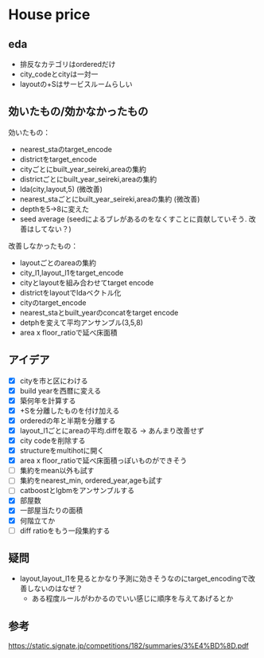 # House price

## eda
* 排反なカテゴリはorderedだけ
* city_codeとcityは一対一
* layoutの+Sはサービスルームらしい
  
## 効いたもの/効かなかったもの
効いたもの：
* nearest_staのtarget_encode
* districtをtarget_encode
* cityごとにbuilt_year_seireki,areaの集約
* districtごとにbuilt_year_seireki,areaの集約
* lda(city,layout,5) (微改善)
* nearest_staごとにbuilt_year_seireki,areaの集約 (微改善)
* depthを5->8に変えた
* seed average (seedによるブレがあるのをなくすことに貢献していそう. 改善はしてない？)


改善しなかったもの：
* layoutごとのareaの集約
* city_l1,layout_l1をtarget_encode
* cityとlayoutを組み合わせてtarget encode
* districtをlayoutでldaベクトル化
* cityのtarget_encode
* nearest_staとbuilt_yearのconcatをtarget encode
* detphを変えて平均アンサンブル(3,5,8)
* area x floor_ratioで延べ床面積



## アイデア

* [x] cityを市と区にわける
* [x] build yearを西暦に変える
* [x] 築何年を計算する
* [x] +Sを分離したものを付け加える
* [x] orderedの年と半期を分離する
* [x] layout_l1ごとにareaの平均.diffを取る -> あんまり改善せず
* [x] city codeを削除する
* [x] structureをmultihotに開く
* [x] area x floor_ratioで延べ床面積っぽいものができそう
* [ ] 集約をmean以外も試す
* [ ] 集約をnearest_min, ordered_year,ageも試す
* [ ] catboostとlgbmをアンサンブルする
* [x] 部屋数
* [x] 一部屋当たりの面積
* [x] 何階立てか
* [ ] diff ratioをもう一段集約する

## 疑問

* layout,layout_l1を見るとかなり予測に効きそうなのにtarget_encodingで改善しないのはなぜ？   
  * ある程度ルールがわかるのでいい感じに順序を与えてあげるとか


## 参考

https://static.signate.jp/competitions/182/summaries/3%E4%BD%8D.pdf
